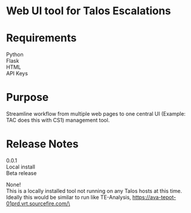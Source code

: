 # Web UI tool for Talos Escalations

# Requirements
Python\
Flask\
HTML\
API Keys

# Purpose
Streamline workflow from multiple web pages to one central UI (Example: TAC does this with CS1) management tool.

# Release Notes
0.0.1\
Local install\
Beta release

None!\
This is a locally installed tool not running on any Talos hosts at this time.\
Ideally this would be similar to run like TE-Analysis, https://ava-tepot-01prd.vrt.sourcefire.com/\